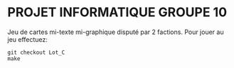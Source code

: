 # PROJET INFORMATIQUE GROUPE 10

Jeu de cartes mi-texte mi-graphique disputé par 2 factions. 
Pour jouer au jeu effectuez:

```
git checkout Lot_C
make
```
